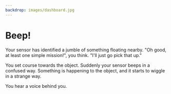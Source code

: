 ```yaml
---
backdrop: images/dashboard.jpg
---
```


# Beep!

Your sensor has identified a jumble of something floating nearby. "Oh good, at least one simple mission!", you think. "I'll just go pick that up."

You set course towards the object. Suddenly your sensor beeps in a confused way. Something is happening to the object, and it starts to wiggle in a strange way.

You hear a voice behind you.

<Helper id="3"/>

<Page url="equation" instructions="" action="Solve equation" condition="none" />
